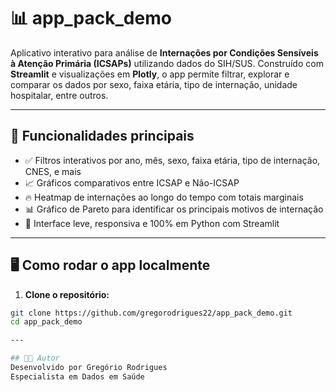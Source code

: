 # 📊 app_pack_demo

Aplicativo interativo para análise de **Internações por Condições Sensíveis à Atenção Primária (ICSAPs)** utilizando dados do SIH/SUS. Construído com **Streamlit** e visualizações em **Plotly**, o app permite filtrar, explorar e comparar os dados por sexo, faixa etária, tipo de internação, unidade hospitalar, entre outros.

---

## 🚀 Funcionalidades principais

- ✅ Filtros interativos por ano, mês, sexo, faixa etária, tipo de internação, CNES, e mais
- 📈 Gráficos comparativos entre ICSAP e Não-ICSAP
- 🔥 Heatmap de internações ao longo do tempo com totais marginais
- 📊 Gráfico de Pareto para identificar os principais motivos de internação
- 🧠 Interface leve, responsiva e 100% em Python com Streamlit

---

## 🖥️ Como rodar o app localmente

1. **Clone o repositório:**

```bash
git clone https://github.com/gregorodrigues22/app_pack_demo.git
cd app_pack_demo

---

## 👨‍⚕️ Autor
Desenvolvido por Gregório Rodrigues
Especialista em Dados em Saúde
